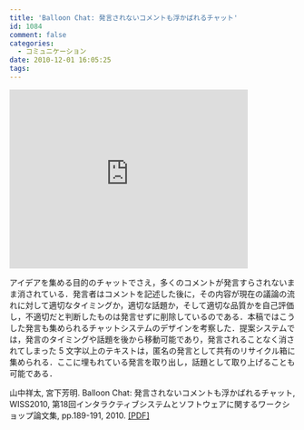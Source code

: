```yaml
---
title: 'Balloon Chat: 発言されないコメントも浮かばれるチャット'
id: 1084
comment: false
categories:
  - コミュニケーション
date: 2010-12-01 16:05:25
tags:
---
```



<iframe width="420" height="315" src="https://www.youtube.com/embed/56UYC2ZcYGg" frameborder="0" allowfullscreen></iframe>


アイデアを集める目的のチャットでさえ，多くのコメントが発言すらされないまま消されている．発言者はコメントを記述した後に，その内容が現在の議論の流れに対して適切なタイミングか，適切な話題か，そして適切な品質かを自己評価し，不適切だと判断したものは発言せずに削除しているのである．本稿ではこうした発言も集められるチャットシステムのデザインを考察した．提案システムでは，発言のタイミングや話題を後から移動可能であり，発言されることなく消されてしまった 5 文字以上のテキストは，匿名の発言として共有のリサイクル箱に集められる．ここに埋もれている発言を取り出し，話題として取り上げることも可能である．

山中祥太, 宮下芳明. Balloon Chat: 発言されないコメントも浮かばれるチャット, WISS2010, 第18回インタラクティブシステムとソフトウェアに関するワークショップ論文集, pp.189-191, 2010\. [[PDF]](http://www.wiss.org/WISS2010Proceedings/PDF/D31.pdf)
